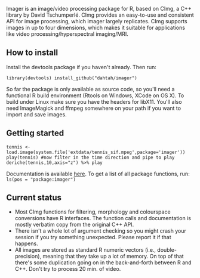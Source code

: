 Imager is an image/video processing package for R, based on CImg, a C++ library by David Tschumperlé. CImg provides an easy-to-use and consistent API for image processing, which imager largely replicates. CImg supports images in up to four dimensions, which makes it suitable for applications like video processing/hyperspectral imaging/MRI.

## How to install

Install the devtools package if you haven't already. Then run:

``
library(devtools)
install_github("dahtah/imager")
``

So far the package is only available as source code, so you'll need a functional R build environment (Rtools on Windows, XCode on OS X). To build under Linux make sure you have the headers for libX11. 
You'll also need ImageMagick and ffmpeg somewhere on your path if you want to import and save images. 


## Getting started 

``
tennis <- load.image(system.file('extdata/tennis_sif.mpeg',package='imager'))
play(tennis)
 #now filter in the time direction and pipe to play
deriche(tennis,10,axis="z") %>% play
``

Documentation is available [here](http://dahtah.github.io/imager/). To get a list of all package functions, run:
``ls(pos = "package:imager")`` 



## Current status

- Most CImg functions for filtering, morphology and colourspace conversions have R interfaces. The function calls and documentation is mostly verbatim copy from the original C++ API.
- There isn't a whole lot of argument checking so you might crash your session if you try something unexpected. Please report it if that happens.
- All images are stored as standard R numeric vectors (i.e., double-precision), meaning that they take up a lot of memory. On top of that there's some duplication going on in the back-and-forth between R and C++. Don't try to process 20 min. of video.
